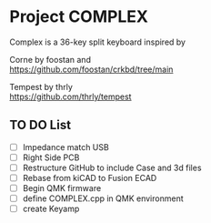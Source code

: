 # Project COMPLEX
Complex is a 36-key split keyboard inspired by  

Corne by foostan and  
https://github.com/foostan/crkbd/tree/main

Tempest by thrly  
https://github.com/thrly/tempest

## TO DO List
- [ ] Impedance match USB
- [ ] Right Side PCB
- [ ] Restructure GitHub to include Case and 3d files
- [ ] Rebase from kiCAD to Fusion ECAD
- [ ] Begin QMK firmware
- [ ] define COMPLEX.cpp in QMK environment
- [ ] create Keyamp 
